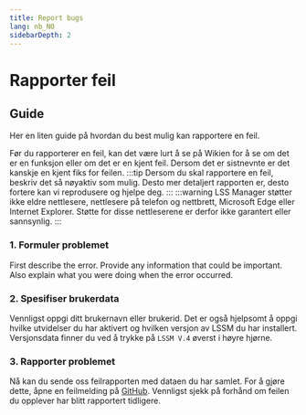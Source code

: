 ```yaml
---
title: Report bugs
lang: nb_NO
sidebarDepth: 2
---
```


# Rapporter feil

## Guide
Her en liten guide på hvordan du best mulig kan rapportere en feil.

Før du rapporterer en feil, kan det være lurt å se på Wikien for å se om det er en funksjon eller om det er en kjent feil. Dersom det er sistnevnte er det kanskje en kjent fiks for feilen. 
:::tip
Dersom du skal rapportere en feil, beskriv det så nøyaktiv som mulig. Desto mer detaljert rapporten er, desto fortere kan vi reprodusere og hjelpe deg. 
:::
:::warning
LSS Manager støtter ikke eldre nettlesere, nettlesere på telefon og nettbrett, Microsoft Edge eller Internet Explorer. Støtte for disse nettleserene er derfor ikke garantert eller sannsynlig.
:::

### 1. Formuler problemet
First describe the error. Provide any information that could be important. Also explain what you were doing when the error occurred.

### 2. Spesifiser brukerdata
Vennligst oppgi ditt brukernavn eller brukerid. Det er også hjelpsomt å oppgi hvilke utvidelser du har aktivert og hvilken versjon av LSSM du har installert. Versjonsdata finner du ved å trykke på `LSSM V.4` øverst i høyre hjørne.

### 3. Rapporter problemet
Nå kan du sende oss feilrapporten med dataen du har samlet. For å gjøre dette, åpne en feilmelding på [GitHub][github.issues]. Vennligst sjekk på forhånd om feilen du opplever har blitt rapportert tidligere.

<!-- ==START_FOOTER== Do NOT edit anything below this line! Any edits will be removed as content is auto generated! -->
[lssm.status]: https://status.lss-manager.de/
[lssm.discord]: https://discord.gg/RcTNjpB
[lssm.userscript]: https://v4.lss-manager.de/lssm-v4.user.js
[lssm.donations]: https://donate.lss-manager.de/
[docs]: https://docs.lss-manager.de/
[docs.apps]: /nb_NO/apps.md
[docs.appstore]: /nb_NO/appstore.md
[docs.bugs]: /nb_NO/bugs.md
[docs.error_report]: /nb_NO/error_report.md
[docs.faq]: /nb_NO/faq.md
[docs.metadata]: /nb_NO/metadata.md
[docs.other]: /nb_NO/other.md
[docs.settings]: /nb_NO/settings.md
[docs.suggestions]: /nb_NO/suggestions.md
[docs.support]: /nb_NO/support.md
[games.self]: https://nodsentralspillet.com
[tampermonkey]: https://tampermonkey.net/
[github]: https://github.com/LSS-Manager/LSSM-V.4
[github.issues]: https://github.com/LSS-Manager/LSSM-V.4/issues
[github.issues.open]: https://github.com/LSS-Manager/LSSM-V.4/issues?q=is%3Aissue+is%3Aopen+label%3Abug